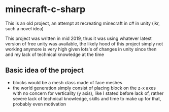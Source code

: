 # minecraft-c-sharp

This is an old project, an attempt at recreating minecraft in c# in unity (ikr, such a novel idea)

This project was written in mid 2019, thus it was using whatever latest version of free unity was available, the likely hood of this project simply not working anymore is very high given lots's of changes in unity since then and my lack of technical knowledge at the time

## Basic idea of the project

- blocks would be a mesh class made of face meshes
- the world generation simply consist of placing block on the z-x axes with no concern for verticality (y axis), like I stated before lack of, rather severe lack of technical knowledge, skills and time to make up for that, probably even motivation
